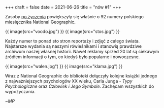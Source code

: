 +++
draft = false
date = 2021-06-26
title = "nów #1"
+++

Zasoby [po życzenia](@/po-zyczenia.md) powiększyły się właśnie o 92 numery polskiego miesięcznika National Geographic.

{{ image(src="voodo.jpg") }}
{{ image(src="stos.jpg") }}

Każdy numer to ponad sto stron reportaży i zdjęć z całego świata. Najstarsze wydania są naszymi rówieśnikami i stanowią prawdziwe archiwum naszej własnej historii. Nawet reklamy sprzed 20 lat są ciekawym źródłem informacji o tym, co kiedyś było popularne i nowoczesne.

{{ image(src="walen.jpg") }}
{{ image(src="klama.jpg") }}

Wraz z National Geographic do biblioteki dołączyły kolejne książki jednego z najważniejszych psychologów XX wieku, Carla Junga - *Typy Psychologiczne* oraz *Człowiek i Jego Symbole*. Zachęcam wszystkich do wypożyczania.

~*MP*

